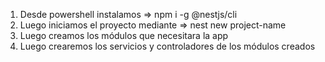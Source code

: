 1. Desde powershell instalamos => npm i -g @nestjs/cli
2. Luego iniciamos el proyecto mediante => nest new project-name
3. Luego creamos los módulos que necesitara la app
4. Luego crearemos los servicios y controladores de los módulos creados
